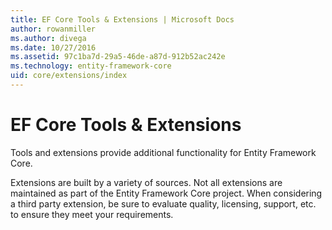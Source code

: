 ```yaml
---
title: EF Core Tools & Extensions | Microsoft Docs
author: rowanmiller
ms.author: divega
ms.date: 10/27/2016
ms.assetid: 97c1ba7d-29a5-46de-a87d-912b52ac242e
ms.technology: entity-framework-core
uid: core/extensions/index
---
```


# EF Core Tools & Extensions

Tools and extensions provide additional functionality for Entity Framework Core.

Extensions are built by a variety of sources. Not all extensions are maintained as part of the Entity Framework Core project. When considering a third party extension, be sure to evaluate quality, licensing, support, etc. to ensure they meet your requirements.
